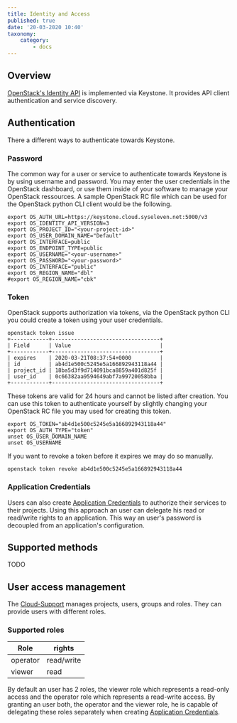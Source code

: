 ```yaml
---
title: Identity and Access
published: true
date: '20-03-2020 10:40'
taxonomy:
    category:
        - docs
---
```


## Overview

[OpenStack's Identity API](https://docs.openstack.org/api-ref/identity/) is implemented via Keystone. It provides API client authentication and service discovery.

## Authentication

There a different ways to authenticate towards Keystone.

### Password

The common way for a user or service to authenticate towards Keystone is by using username and password. You may enter the user credentials in the OpenStack dashboard, or use them inside of your software to manage your OpenStack ressources. A sample OpenStack RC file which can be used for the OpenStack python CLI client would be the following.

```shell
export OS_AUTH_URL=https://keystone.cloud.syseleven.net:5000/v3
export OS_IDENTITY_API_VERSION=3
export OS_PROJECT_ID="<your-project-id>"
export OS_USER_DOMAIN_NAME="Default"
export OS_INTERFACE=public
export OS_ENDPOINT_TYPE=public
export OS_USERNAME="<your-username>"
export OS_PASSWORD="<your-password>"
export OS_INTERFACE="public"
export OS_REGION_NAME="dbl"
#export OS_REGION_NAME="cbk"
```

### Token

OpenStack supports authorization via tokens, via the OpenStack python CLI you could create a token using your user credentials.

```shell
openstack token issue
+------------+----------------------------------+
| Field      | Value                            |
+------------+----------------------------------+
| expires    | 2020-03-21T08:37:54+0000         |
| id         | ab4d1e500c5245e5a166892943118a44 |
| project_id | 18ba5d3f9d714091bca8859a401d825f |
| user_id    | 0c66382aa9594649abf7a99720058bba |
+------------+----------------------------------+
```

These tokens are valid for 24 hours and cannot be listed after creation. You can use this token to authenticate yourself by slightly changing your OpenStack RC file you may used for creating this token.

```shell
export OS_TOKEN="ab4d1e500c5245e5a166892943118a44"
export OS_AUTH_TYPE="token"
unset OS_USER_DOMAIN_NAME
unset OS_USERNAME
```

If you want to revoke a token before it expires we may do so manually.

```shell
openstack token revoke ab4d1e500c5245e5a166892943118a44
```

### Application Credentials

Users can also create [Application Credentials](../../02.Tutorials/10.application-credentials/docs.en.md) to authorize their services to their projects. Using this approach an user can delegate his read or read/write rights to an application. This way an user's password is decoupled from an application's configuration.

## Supported methods

TODO

## User access management

The [Cloud-Support](https://docs.syseleven.de/syseleven-stack/de/support) manages projects, users, groups and roles. They can provide users with different roles.

### Supported roles

Role         | rights     |
-------------|------------|
operator     | read/write |
viewer       | read       |

By default an user has 2 roles, the viewer role which represents a read-only access and the operator role which represents a read-write access. By granting an user both, the operator and the viewer role, he is capable of delegating these roles separately when creating [Application Credentials](../../02.Tutorials/10.application-credentials/docs.en.md). 
